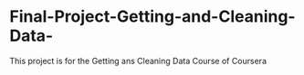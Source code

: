# Final-Project-Getting-and-Cleaning-Data-
This project is for the Getting ans Cleaning Data Course of Coursera
